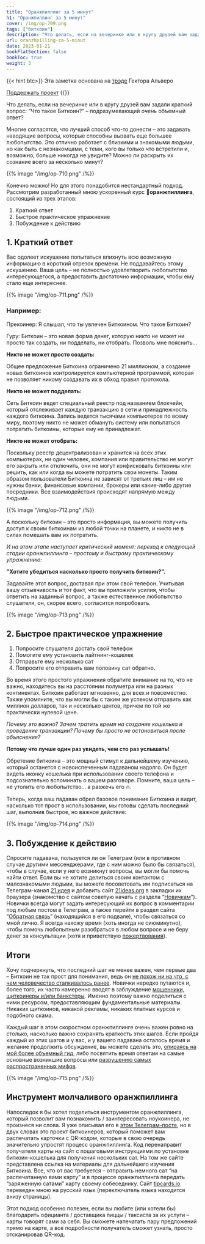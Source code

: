 ```yaml
---
title: "Оранжпиллинг за 5 минут"
h1: "Оранжпиллинг за 5 минут"
cover: /img/op-709.png
tags: ["биткоин"]
description: "Что делать, если на вечеринке или в кругу друзей вам задали краткий вопрос: “Что такое Биткоин?” – подразумевающий *очень* объемный ответ?"
url: oranzhpilling-za-5-minut
date: 2023-01-21
bookFlatSection: false
bookToc: true
weight: 3
---
```


{{< hint btc>}}
Эта заметка основана на [трэде](https://twitter.com/HectorAlvero/status/1610322878226137088?s=20) Гектора Альверо

[Поддержать проект](/contribute/)
{{</hint >}}

Что делать, если на вечеринке или в кругу друзей вам задали краткий вопрос: “Что такое Биткоин?” – подразумевающий *очень* объемный ответ?

Многие согласятся, что лучший способ что-то донести – это задавать наводящие вопросы, которые способны вызвать еще большее любопытство. Это отлично работает с близкими и знакомыми людьми, но как быть с незнакомцами, с теми, кого вы только что встретили и, возможно, больше никогда не увидите? Можно ли раскрыть их сознание всего за несколько минут?

{{% image "/img/op-710.png" /%}}

Конечно можно! Но для этого понадобится нестандартный подход. Рассмотрим разработанный мною ускоренный курс **💊оранжпиллинга**, состоящий из трех этапов:

1. Краткий ответ
2. Быстрое практическое упражнение
3. Побуждение к действию

## 1. Краткий ответ

Вас одолеет искушение попытаться впихнуть всю возможную информацию в короткий отрезок времени. Не поддавайтесь этому искушению. Ваша цель – не полностью удовлетворить любопытство интересующегося, а предоставить достаточно информации, чтобы ему стало еще интереснее.

{{% image "/img/op-711.png" /%}}

### Например:

Прекоинер: Я слышал, что ты увлечен Биткоином. Что такое Биткоин?

Гуру: Биткоин – это новая форма денег, которую никто не может ни просто так создать, ни подделать, ни отобрать. Позволь мне пояснить...

**Никто не может просто создать:**

Общее предложение Биткоина ограничено 21 миллионом, а создание новых биткоинов контролируется компьютерной программой, которая не позволяет никому создавать их в обход правил протокола.

**Никто не может подделать:**

Сеть Биткоин ведет специальный реестр под названием блокчейн, который отслеживает каждую транзакцию в сети и принадлежность каждого биткоина. Запись ведется тысячами компьютеров по всему миру, поэтому никто не может обмануть систему или попытаться потратить биткоины, которые ему не принадлежат.

**Никто не может отобрать:**

Поскольку реестр децентрализован и хранится на всех этих компьютерах, ни один человек, компания или правительство не могут его закрыть или отключить, они не могут конфисковать биткоины или решить, как или когда вы можете потратить свои монеты. Таким образом пользователи Биткоина не зависят от третьих лиц – им не нужны банки, финансовые компании, брокеры или какие-либо другие посредники. Все взаимодействия происходят напрямую между людьми.

{{% image "/img/op-712.png" /%}}

А поскольку биткоин – это просто информация, вы можете получить доступ к своим биткоинам из любой точки на планете, и никто не в силах помешать вам их потратить.

_И на этом этапе наступает критический момент: переход к следующей стадии оранжпиллинга – простому и быстрому практическому упражнению:_

**"Хотите убедиться насколько просто получить биткоин?".**

Задавайте этот вопрос, доставая при этом свой телефон. Учитывая вашу отзывчивость и тот факт, что вы приложили усилия, чтобы ответить на заданный вопрос, а также естественное любопытство слушателя, он, скорее всего, согласится попробовать.

{{% image "/img/op-713.png" /%}}

## 2. Быстрое практическое упражнение

1. Попросите слушателя достать свой телефон
2. Помогите ему установить лайтнинг-кошелек
3. Отправьте ему несколько сат
4. Попросите его отправить вам половину сат обратно.

Во время этого простого упражнения обратите внимание на то, что не важно, находитесь вы на расстоянии полуметра или на разных континентах. Биткоин работает мгновенно, для всех и повсеместно. Также упомяните, что вы могли бы с таким же успехом отправить как миллион долларов, так и несколько центов, причем по той же практически нулевой цене.

_Почему это важно? Зачем тратить время на создание кошелька и проведение транзакции? Почему бы просто не остановиться после объяснения?_

**Потому что лучше один раз увидеть, чем сто раз услышать!**

Обретение биткоина – это мощный стимул к дальнейшему изучению, который останется с новоиспеченным падаваном надолго. Он будет видеть иконку кошелька при использовании своего телефона и подсознательно вспоминать о вашем разговоре. Помните, ваша цель – не утолить его любопытство... а разжечь его 🔥.

Теперь, когда ваш падаван обрел базовое понимание Биткоина и видит, насколько тот прост в использовании, мы готовы сделать последний шаг, выполнив быстрое, но важное действие:

{{% image "/img/op-714.png" /%}}

## 3. Побуждение к действию

Спросите падавана, пользуется ли он Телеграм (или в противном случае другими мессенджерами, где с ним можно было бы связаться), чтобы в случае, если у него возникнут вопросы, вы могли бы помочь найти ответ. Если вы не хотите делиться своим контактом с малознакомыми людьми, вы можете посоветовать им подписаться на Телеграм-канал [21 идея](https://t.me/bitcoin21ideas) и добавить сайт [21ideas.org](https://www.21ideas.org/) в закладки их браузера (знакомство с сайтом советую начать с раздела “[Новичкам](https://www.21ideas.org/tag/basics/)”). Новички всегда могут задать интересующий их вопрос в комментарии под любым постом в Телеграм, а также перейти в раздел сайта “[Обратная связь](https://www.21ideas.org/contact/)” (находящийся в его подвале), чтобы связаться со мной лично. Я всегда нахожу время (хоть иногда не сиюминутно), чтобы помочь любопытным разобраться в любом вопросе и не беру денег за консультации (хотя и приветствую [пожертвования](https://www.21ideas.org/contribute/)).

## Итоги

Хочу подчеркнуть, что последний шаг не менее важен, чем первые два – Биткоин не так прост для понимания, ведь он [не похож ни на что, с чем человечество сталкивалось ранее](https://www.21ideas.org/books-21-ways-chapter-0/). Новички нередко путаются и, более того, их часто намеренно вводят в заблуждение [мошенники, щиткоинеры и/или банкстеры](https://www.21ideas.org/theory-philosophy-crypto-bro/). Именно поэтому важно поделиться с ними ресурсом, предоставляющим фундаментальные материалы. Никаких щиткоинов, никакой рекламы, никаких платных курсов и подобного скама.

Каждый шаг в этом скоростном оранжпиллинге очень важен ровно на столько, насколько важно сохранять краткость этих шагов. Если пройдя каждый из этих шагов и у вас, и у вашего падавана осталось время и желание продолжить обсуждение, вы можете сделать это, [опираясь на мой более объемный гид](https://www.21ideas.org/theory-philosophy-how-to-orangepill/), либо посвятить время ответам на самые основные возникшие вопросы или [разрушению самых распространенных мифов](https://www.21ideas.org/basics-bitcoin-mythbusters/).

{{% image "/img/op-715.png" /%}}

## Инструмент молчаливого оранжпиллинга

Напоследок я бы хотел поделиться инструментом оранжпиллинга, который позволит вам познакомить / заинтересовать ноукоинера, не произнеся ни слова. Я уже описывал его в [этом Телеграм-посте](https://t.me/bitcoin21ideas/2576), но в двух словах это проект биткоинеров, который поможет вам распечатать карточки с QR-кодом, которые в свою очередь значительно упростят процесс оранжпиллинга. Код перенаправит получателя карты на сайт с пошаговыми инструкциями по установке биткоин-кошелька для получения нескольких сат. На том же сайте представлена ссылка на материалы для дальнейшего изучения Биткоина. Все, что от вас требуется – отправить немного сат “на распечатанную вами карту” и в процессе оранжпиллинга передать “заряженную сатами” карту своему собеседнику. Сайт [tipcards.io](https://tipcards.io/) переведен мною на русский язык (переключатель языка находится внизу страницы).

Этот подход особенно полезен, если вы любите (или хотели бы) благодарить официанта / доставщика пиццы / таксиста за их услуги – карты говорят сами за себя. Вы сможете напечатать пару предложений прямо на карте, а все подробности получатель сможет узнать, просто отсканировав QR-код.
